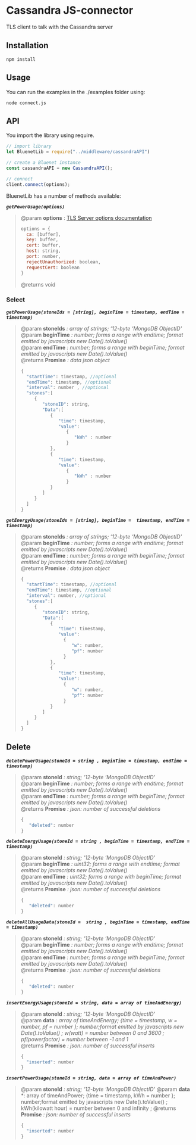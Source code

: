 # Cassandra JS-connector

TLS client to talk with the Cassandra server

## Installation

```
npm install
```

## Usage

You can run the examples in the ./examples folder using:
```
node connect.js
```

## API

You import the library using require.
``` javascript
// import library
let BluenetLib = require("../middleware/cassandraAPI")

// create a Bluenet instance
const cassandraAPI = new CassandraAPI();

// connect
client.connect(options);
```

BluenetLib has a number of methods available:

***`getPowerUsage(options)`***
> @param **options** : [TLS Server options documentation](https://nodejs.org/api/tls.html#tls_new_tls_tlssocket_socket_options "TLSServer Documentation")
> ``` js 
> options = {
>   ca: [buffer],
>   key: buffer,
>   cert: buffer,
>   host: string,
>   port: number,
>   rejectUnauthorized: boolean,
>   requestCert: boolean
> }
> ```
> @returns void  

### Select
***`getPowerUsage(stoneIds = [string], beginTime = timestamp, endTime = timestamp)`***
> @param **stoneIds** *: array of strings; ‘12-byte ‘MongoDB ObjectID'*  
> @param **beginTime** *: number; forms a range with endtime;  format emitted by javascripts new Date().toValue()*  
> @param **endTime** *: number; forms a range with beginTime;  format emitted by javascripts new Date().toValue()*  
> @returns **Promise<data>** *: data json object*
> ```js
> {
>   "startTime": timestamp, //optional
>   "endTime": timestamp, //optional
>   "interval": number , //optional
>   "stones":[
>      {
>         "stoneID": string,
>         "Data":[
>            {
>               "time": timestamp,
>               "value":
>                  {
>                     "kWh" : number
>                  }
>            },
>            {
>               "time": timestamp,
>               "value":
>                  {
>                     "kWh" : number
>                  }
>            }
>         ]
>      }
>   ]
>}
>```


***`getEnergyUsage(stoneIds = [string], beginTime =  timestamp, endTime = timestamp)`***
> @param **stoneIds** *: array of strings; ‘12-byte ‘MongoDB ObjectID'*  
> @param **beginTime** *: number; forms a range with endtime;  format emitted by javascripts new Date().toValue()*  
> @param **endTime** *: number; forms a range with beginTime;  format emitted by javascripts new Date().toValue()*  
> @returns **Promise<data>** *: data json object*  
>```js
> {
>   "startTime": timestamp, //optional
>   "endTime": timestamp, //optional
>   "interval": number, //optional
>   "stones":[
>      {
>         "stoneID": string,
>         "Data":[
>            {
>               "time": timestamp,
>               "value":
>                 {
>                    "w": number,
>                    "pf": number
>                 }
>            },
>            {
>               "time": timestamp,
>               "value":
>                 {
>                    "w": number,
>                    "pf": number
>                 }
>            }
>         ]
>      }
>   ]
>}
>```

## Delete

***`deletePowerUsage(stoneId = string , beginTime = timestamp, endTime = timestamp)`***
> @param **stoneId** *: string; ‘12-byte ‘MongoDB ObjectID'*  
> @param **beginTime** *: number; forms a range with endtime;  format emitted by javascripts new Date().toValue()*  
> @param **endTime** *: number; forms a range with beginTime;  format emitted by javascripts new Date().toValue()*  
> @returns **Promise<data>** *: json: number of successful deletions*    
>```js
> {
>	 "deleted": number
>}
>```

***`deleteEnergyUsage(stoneId = string , beginTime = timestamp, endTime = timestamp)`***
> @param **stoneId** *: string; ‘12-byte ‘MongoDB ObjectID'*  
> @param **beginTime** *: uint32; forms a range with endtime;  format emitted by javascripts new Date().toValue()*  
> @param **endTime** *: uint32; forms a range with beginTime;  format emitted by javascripts new Date().toValue()*  
> @returns **Promise<data>** *: json: number of successful deletions*  
>```js 
> {
>	 "deleted": number
>}
>```

***`deleteAllUsageData(stoneId =  string , beginTime = timestamp, endTime = timestamp)`***
> @param **stoneId** *: string; ‘12-byte ‘MongoDB ObjectID'*  
> @param **beginTime** *: number; forms a range with endtime;  format emitted by javascripts new Date().toValue()*  
> @param **endTime** *: number; forms a range with beginTime;  format emitted by javascripts new Date().toValue()*  
> @returns **Promise<data>** *: json: number of successful deletions*  
>```js
> {
>	 "deleted": number
>}
>```

***`insertEnergyUsage(stoneId = string, data = array of timeAndEnergy)`***
> @param **stoneId** *: string; ‘12-byte ‘MongoDB ObjectID'*  
> @param **data** *: array of timeAndEnergy; {time = timestamp, w = number, pf = number }; number;format emitted by javascripts new Date().toValue() ; w(watt) = number between 0 and 3600 ; pf(powerfactor) = number between -1 and 1*  
> @returns **Promise<data>** *: json: number of successful inserts*  
>```js
> {
>	"inserted": number
>}
>```

***`insertPowerUsage(stoneId = string, data = array of timeAndPower)
`***
> @param **stoneId** *: string; ‘12-byte ‘MongoDB ObjectID'*
> @param **data** *: array of timeAndPower; {time = timestamp, kWh = number }; number;format emitted by javascripts new Date().toValue() ; kWh(kilowatt hour) = number between 0 and infinity ; 
> @returns **Promise<data>** *: json: number of successful inserts*
>```js
> {
>	"inserted": number
>}
>```
